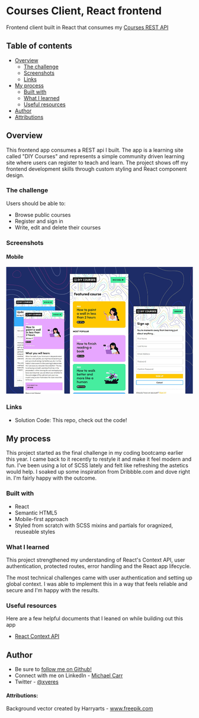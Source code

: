 # Courses Client, React frontend  
Frontend client built in React that consumes my [Courses REST API](https://github.com/xyeres/courses-api)

## Table of contents

- [Overview](#overview)
  - [The challenge](#the-challenge)
  - [Screenshots](#screenshots)
  - [Links](#links)
- [My process](#my-process)
  - [Built with](#built-with)
  - [What I learned](#what-i-learned)
  - [Useful resources](#useful-resources)
- [Author](#author)
- [Attributions](#attributions)

## Overview
This frontend app consumes a REST api I built. The app is a learning site called "DIY Courses" and represents a simple community driven learning site where users can register to teach and learn.
The project shows off my frontend development skills through custom styling and React component design.
### The challenge

Users should be able to:

- Browse public courses
- Register and sign in
- Write, edit and delete their courses


### Screenshots
#### Mobile
![](./screenshot.jpg)
### Links

- Solution Code: This repo, check out the code!

## My process
This project started as the final challenge in my coding bootcamp earlier this year. I came back to it recently to restyle it and make it feel modern and fun. I've been using a lot of SCSS lately and felt like refreshing the astetics would help. I soaked up some inspiration from Dribbble.com and dove right in. I'm fairly happy with the outcome.


### Built with

- React
- Semantic HTML5
- Mobile-first approach
- Styled from scratch with SCSS mixins and partials for oragnized, reuseable styles

### What I learned
This project strengthened my understanding of React's Context API, user authentication, protected routes, error handling and the React app lifecycle.

The most technical challenges came with user authentication and setting up global context. I was able to implement this in a way that feels reliable and secure and I'm happy with the results.

### Useful resources
Here are a few helpful documents that I leaned on while building out this app
- [React Context API](https://reactjs.org/docs/context.html)

## Author
- Be sure to [follow me on Github!](https://www.github.com/xyeres)
- Connect with me on LinkedIn - [Michael Carr](https://www.linkedin.com/in/mxcarr/)
- Twitter - [@xyeres](https://www.twitter.com/xyeres)

#### Attributions: 
Background vector created by Harryarts - www.freepik.com

